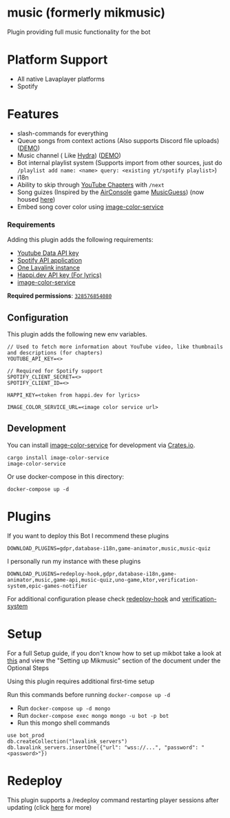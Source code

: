 # music (formerly mikmusic)

Plugin providing full music functionality for the bot

# Platform Support

- All native Lavaplayer platforms
- Spotify

# Features

- slash-commands for everything
- Queue songs from context actions (Also supports Discord file
  uploads) ([DEMO](https://rice.by.devs-from.asia/TEzu3/tUVeLizo46.png))
- Music channel (
  Like [Hydra](https://hydra.bot)) ([DEMO](https://cdn.discordapp.com/attachments/890344418320719973/891144736151318568/music_channel_demo.gif))
- Bot internal playlist system (Supports import from other sources, just
  do `/playlist add name: <name> query: <existing yt/spotify playlist>`)
- i18n
- Ability to skip through [YouTube Chapters](https://support.google.com/youtube/answer/9884579?hl=en) with `/next`
- Song guizes (Inspired by the [AirConsole](https://www.airconsole.com)
  game [MusicGuess](https://www.airconsole.com/play/battle-games/musicguess)) (now housed [here](../game/music-quiz))
- Embed song cover color using [image-color-service](https://github.com/mikbot/image-color-service)

### Requirements

Adding this plugin adds the following requirements:

- [Youtube Data API key](https://console.cloud.google.com/apis/api/youtube/overview)
- [Spotify API application](https://developer.spotify.com/dashboard/applications)
- [One Lavalink instance](https://github.com/freyacodes/lavalink#server-configuration)
- [Happi.dev API key (For lyrics)](https://happi.dev/panel)
- [image-color-service](https://github.com/mikbot/image-color-service)

**Required permissions**: [`328576854080`](https://finitereality.github.io/permissions-calculator/?v=-2135627712)

## Configuration

This plugin adds the following new env variables.

```shell
// Used to fetch more information about YouTube video, like thumbnails and descriptions (for chapters)
YOUTUBE_API_KEY=<>

// Required for Spotify support
SPOTIFY_CLIENT_SECRET=<>
SPOTIFY_CLIENT_ID=<>

HAPPI_KEY=<token from happi.dev for lyrics>

IMAGE_COLOR_SERVICE_URL=<image color service url>
```

## Development

You can install [image-color-service](https://github.com/mikbot/image-color-service) for development via [Crates.io](https://crates.io).

```
cargo install image-color-service
image-color-service
```

Or use docker-compose in this directory:

```
docker-compose up -d
```

# Plugins

If you want to deploy this Bot I recommend these plugins

```shell
DOWNLOAD_PLUGINS=gdpr,database-i18n,game-animator,music,music-quiz
```

I personally run my instance with these plugins

```shell
DOWNLOAD_PLUGINS=redeploy-hook,gdpr,database-i18n,game-animator,music,game-api,music-quiz,uno-game,ktor,verification-system,epic-games-notifier
```

For additional configuration please check [redeploy-hook](../core/redeploy-hook)
and [verification-system](../utils/verification-system)

# Setup

For a full Setup guide, if you don't know how to set up mikbot take a look at [this](../SETUP.md) and view the "Setting
up Mikmusic" section of the document under the Optional Steps

Using this plugin requires additional first-time setup

Run this commands before running `docker-compose up -d`

- Run `docker-compose up -d mongo`
- Run `docker-compose exec mongo mongo -u bot -p bot`
- Run this mongo shell commands

```mongo
use bot_prod
db.createCollection("lavalink_servers")
db.lavalink_servers.insertOne({"url": "wss://...", "password": "<password>"})
```

# Redeploy

This plugin supports a /redeploy command restarting player sessions after updating (click [here](../core/redeploy-hook)
for more)
